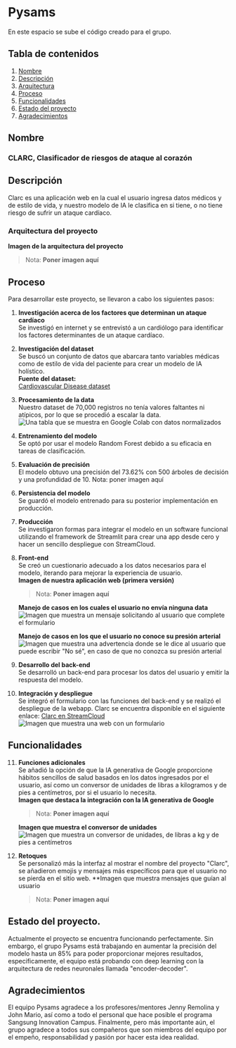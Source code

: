 # Pysams

En este espacio se sube el código creado para el grupo.

## Tabla de contenidos

1. [Nombre](#Nombre)
2. [Descripción](#Descripción)
3. [Arquitectura](#Arquitectura)
4. [Proceso](#Proceso)
5. [Funcionalidades](#Funcionalidades)
6. [Estado del proyecto](#Estado-del-proyecto)
7. [Agradecimientos](#Agradecimientos)

## Nombre

### CLARC, Clasificador de riesgos de ataque al corazón


## Descripción
Clarc es una aplicación web en la cual el usuario ingresa datos médicos y de estilo de vida, y nuestro modelo de IA le clasifica en si tiene, o no tiene riesgo de sufrir un ataque cardíaco.

### Arquitectura del proyecto

**Imagen de la arquitectura del proyecto**  
> Nota: **Poner imagen aquí**

## Proceso

Para desarrollar este proyecto, se llevaron a cabo los siguientes pasos:

1. **Investigación acerca de los factores que determinan un ataque cardíaco**  
   Se investigó en internet y se entrevistó a un cardiólogo para identificar los factores determinantes de un ataque cardíaco.

2. **Investigación del dataset**  
   Se buscó un conjunto de datos que abarcara tanto variables médicas como de estilo de vida del paciente para crear un modelo de IA holístico.  
   **Fuente del dataset:**  
   [Cardiovascular Disease dataset](https://www.kaggle.com/datasets/sulianova/cardiovascular-disease-dataset)

3. **Procesamiento de la data**  
   Nuestro dataset de 70,000 registros no tenía valores faltantes ni atípicos, por lo que se procedió a escalar la data.  
   ![Una tabla que se muestra en Google Colab con datos normalizados](imagenes/data_normalizada.jpg)

4. **Entrenamiento del modelo**  
   Se optó por usar el modelo Random Forest debido a su eficacia en tareas de clasificación.

5. **Evaluación de precisión**  
   El modelo obtuvo una precisión del 73.62% con 500 árboles de decisión y una profundidad de 10.
   Nota: poner imagen aquí

6. **Persistencia del modelo**  
   Se guardó el modelo entrenado para su posterior implementación en producción.

7. **Producción**  
   Se investigaron formas para integrar el modelo en un software funcional utilizando el framework de Streamlit para crear una app desde cero y hacer un sencillo despliegue con StreamCloud.

8. **Front-end**  
   Se creó un cuestionario adecuado a los datos necesarios para el modelo, iterando para mejorar la experiencia de usuario.  
   **Imagen de nuestra aplicación web (primera versión)**  
   > Nota: **Poner imagen aquí**

   **Manejo de casos en los cuales el usuario no envía ninguna data**  
   ![Imagen que muestra un mensaje solicitando al usuario que complete el formulario](imagenes/caso_de_no_data_de_usuario.jpg)

   **Manejo de casos en los que el usuario no conoce su presión arterial**  
   ![Imagen que muestra una advertencia donde se le dice al usuario que puede escribir "No sé", en caso de que no conozca su presión arterial](imagenes/caso_de_no_presión_arterial.jpg)

9. **Desarrollo del back-end**  
   Se desarrolló un back-end para procesar los datos del usuario y emitir la respuesta del modelo.

10. **Integración y despliegue**  
    Se integró el formulario con las funciones del back-end y se realizó el despliegue de la webapp. Clarc se encuentra disponible en el siguiente enlace: [Clarc en StreamCloud](https://clarc-jksohzf9zmy8tuacn.streamlit.app/)  
    ![Imagen que muestra una web con un formulario](imagenes/preview_de_la_webapp.jpg)

## Funcionalidades
11. **Funciones adicionales**  
    Se añadió la opción de que la IA generativa de Google proporcione hábitos sencillos de salud basados en los datos ingresados por el usuario, así como un conversor de unidades de libras a kilogramos y de pies a centímetros, por si el usuario lo necesita.  
    **Imagen que destaca la integración con la IA generativa de Google**  
    > Nota: **Poner imagen aquí**

    **Imagen que muestra el conversor de unidades**  
    ![Imagen que muestra un conversor de unidades, de libras a kg y de pies a centímetros](imagenes/conversor_de_unidades.jpg)

12. **Retoques**  
    Se personalizó más la interfaz al mostrar el nombre del proyecto "Clarc", se añadieron emojis y mensajes más específicos para que el usuario no se pierda en el sitio web.
    **Imagen que muestra mensajes que guían al usuario
    > Nota: **Poner imagen aquí**

## Estado del proyecto.

Actualmente el proyecto se encuentra funcionando perfectamente. Sin embargo, el grupo Pysams está trabajando en aumentar la precisión del modelo hasta un 85% para poder proporcionar mejores resultados, especificamente, el equipo está probando con deep learning con la arquitectura de redes neuronales llamada "encoder-decoder".

## Agradecimientos
El equipo Pysams agradece a los profesores/mentores Jenny Remolina y John Mario, así como a todo el personal que hace posible el programa Sangsung Innovation Campus. Finalmente, pero más importante aún, el grupo agradece a todos sus compañeros que son miembros del equipo por el empeño, responsabilidad y pasión por hacer esta idea realidad.